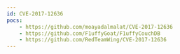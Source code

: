 ```yaml
---
id: CVE-2017-12636
pocs:
    - https://github.com/moayadalmalat/CVE-2017-12636
    - https://github.com/F1uffyGoat/F1uffyCouchDB
    - https://github.com/RedTeamWing/CVE-2017-12636
---
```

